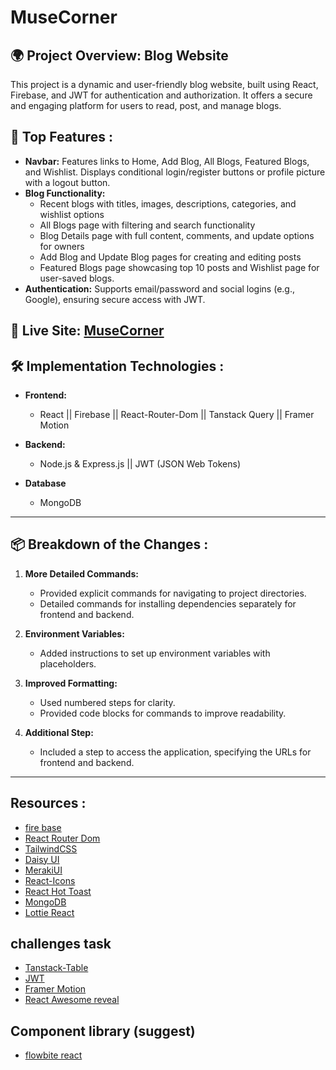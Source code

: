 # MuseCorner

## 🌍 Project Overview: Blog Website
This project is a dynamic and user-friendly blog website, built using React, Firebase, and JWT for authentication and authorization. It offers a secure and engaging platform for users to read, post, and manage blogs.

## 📖 Top Features :

- **Navbar:** Features links to Home, Add Blog, All Blogs, Featured Blogs, and Wishlist. Displays conditional login/register buttons or profile picture with a logout button.
- **Blog Functionality:**
  - Recent blogs with titles, images, descriptions, categories, and wishlist options
  - All Blogs page with filtering and search functionality
  - Blog Details page with full content, comments, and update options for owners
  - Add Blog and Update Blog pages for creating and editing posts
  - Featured Blogs page showcasing top 10 posts and Wishlist page for user-saved blogs.
- **Authentication:** Supports email/password and social logins (e.g., Google), ensuring secure access with JWT.

## 🚀 Live Site: [MuseCorner](https://musecorner.netlify.app)

## 🛠️ Implementation Technologies :
- **Frontend:**
  - React || Firebase || React-Router-Dom || Tanstack Query || Framer Motion

- **Backend:**
   - Node.js & Express.js || JWT (JSON Web Tokens)

- **Database**
   - MongoDB
---

## 📦 Breakdown of the Changes :
1. **More Detailed Commands:**
   - Provided explicit commands for navigating to project directories.
   - Detailed commands for installing dependencies separately for frontend and backend.
   
2. **Environment Variables:**
   - Added instructions to set up environment variables with placeholders.

3. **Improved Formatting:**
   - Used numbered steps for clarity.
   - Provided code blocks for commands to improve readability.

4. **Additional Step:**
   - Included a step to access the application, specifying the URLs for frontend and backend.
<!-- ## Assignment_category_0006 -->
---
## Resources :

- [fire base](https://firebase.google.com/)
- [React Router Dom](https://reactrouter.com/)
- [TailwindCSS](https://tailwindcss.com/)
- [Daisy UI](https://daisyui.com/)
- [MerakiUI](https://merakiui.com/)
- [React-Icons](https://react-icons.github.io/react-icons/search/#q=twi)
- [React Hot Toast](https://react-hot-toast.com/)
- [MongoDB](https://mongodb.com/atlas)
- [Lottie React](https://app.lottiefiles.com/)

## challenges task

- [Tanstack-Table](https://jwt.io/)
- [JWT](https://jwt.io/)
- [Framer Motion](https://www.framer.com/motion/)
- [React Awesome reveal](https://app.lottiefiles.com/)

## Component library (suggest)
- [flowbite react](https://flowbite-react.com/)